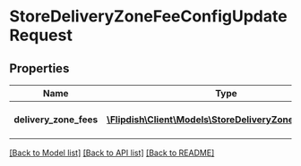 # StoreDeliveryZoneFeeConfigUpdateRequest

## Properties
Name | Type | Description | Notes
------------ | ------------- | ------------- | -------------
**delivery_zone_fees** | [**\Flipdish\\Client\Models\StoreDeliveryZoneFeeConfig[]**](StoreDeliveryZoneFeeConfig.md) | Delivery zone fees to update | [optional] 

[[Back to Model list]](../README.md#documentation-for-models) [[Back to API list]](../README.md#documentation-for-api-endpoints) [[Back to README]](../README.md)


